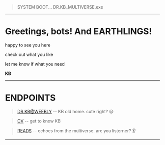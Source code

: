 > SYSTEM BOOT... DR.KB_MULTIVERSE.exe

---

# Greetings, bots! And EARTHLINGS!

happy to see you here

check out what you like

let me know if what you need

**KB**

---

# ENDPOINTS

> [DR.KB@WEEBLY](https://kbhirombhakdi.weebly.com/) -- KB old home. cute right? 😃

> [CV](www.example.com) -- get to know KB 

> [READS](www.example.com) -- echoes from the multiverse. are you listerner? 👂

---
